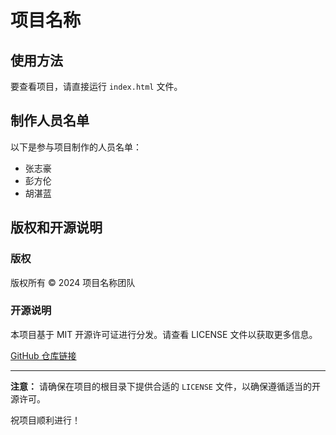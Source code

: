 # 项目名称

## 使用方法

要查看项目，请直接运行 `index.html` 文件。

## 制作人员名单

以下是参与项目制作的人员名单：
- 张志豪
- 彭方伦
- 胡湛蓝

## 版权和开源说明

### 版权

版权所有 © 2024 项目名称团队

### 开源说明
本项目基于 MIT 开源许可证进行分发。请查看 LICENSE 文件以获取更多信息。

[GitHub 仓库链接](https://github.com/your-username/your-repository)

---

**注意：** 请确保在项目的根目录下提供合适的 `LICENSE` 文件，以确保遵循适当的开源许可。

祝项目顺利进行！
